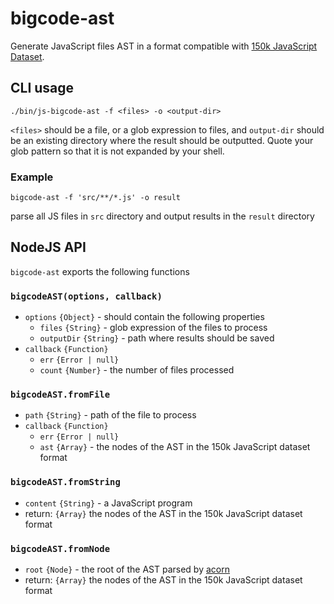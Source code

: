 # bigcode-ast

Generate JavaScript files AST in a format compatible with [150k JavaScript Dataset][1].

## CLI usage

```
./bin/js-bigcode-ast -f <files> -o <output-dir>
```

`<files>` should be a file, or a glob expression to files, and `output-dir`
should be an existing directory where the result should be outputted.
Quote your glob pattern so that it is not expanded by your shell.

### Example

```
bigcode-ast -f 'src/**/*.js' -o result
```

parse all JS files in `src` directory and output results in the `result` directory

## NodeJS API

`bigcode-ast` exports the following functions

### `bigcodeAST(options, callback)`

* `options` `{Object}` - should contain the following properties
  * `files` `{String}` - glob expression of the files to process
  * `outputDir` `{String}` - path where results should be saved
* `callback` `{Function}`
  * `err` `{Error | null}`
  * `count` `{Number}` - the number of files processed

### `bigcodeAST.fromFile`

* `path` `{String}` - path of the file to process
* `callback` `{Function}`
  * `err` `{Error | null}`
  * `ast` `{Array}` - the nodes of the AST in the 150k JavaScript dataset format

### `bigcodeAST.fromString`

* `content` `{String}` - a JavaScript program
* return: `{Array}` the nodes of the AST in the 150k JavaScript dataset format

### `bigcodeAST.fromNode`

* `root` `{Node}` - the root of the AST parsed by [acorn][2]
* return: `{Array}` the nodes of the AST in the 150k JavaScript dataset format

[1]: http://www.srl.inf.ethz.ch/js150.php
[2]: https://github.com/ternjs/acorn
